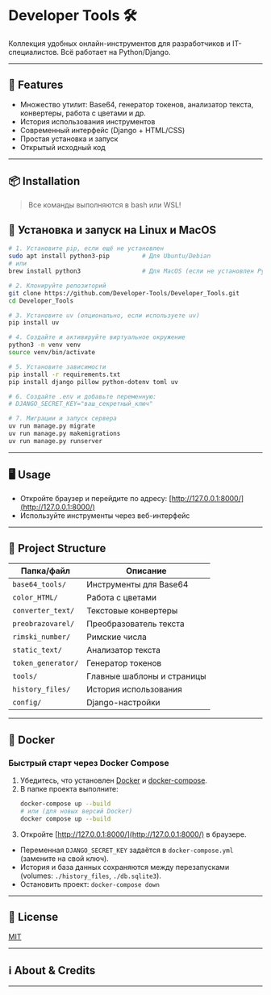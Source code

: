 # Developer Tools 🛠️


Коллекция удобных онлайн-инструментов для разработчиков и IT-специалистов. Всё работает на Python/Django.

---

## 🚀 Features

- Множество утилит: Base64, генератор токенов, анализатор текста, конвертеры, работа с цветами и др.
- История использования инструментов
- Современный интерфейс (Django + HTML/CSS)
- Простая установка и запуск
- Открытый исходный код

---

## 📦 Installation

> Все команды выполняются в bash или WSL!

## 🐧 Установка и запуск на Linux и MacOS

```bash
# 1. Установите pip, если ещё не установлен
sudo apt install python3-pip         # Для Ubuntu/Debian
# или
brew install python3                 # Для MacOS (если не установлен Python3)

# 2. Клонируйте репозиторий
git clone https://github.com/Developer-Tools/Developer_Tools.git
cd Developer_Tools

# 3. Установите uv (опционально, если используете uv)
pip install uv

# 4. Создайте и активируйте виртуальное окружение
python3 -m venv venv
source venv/bin/activate

# 5. Установите зависимости
pip install -r requirements.txt
pip install django pillow python-dotenv toml uv

# 6. Создайте .env и добавьте переменную:
# DJANGO_SECRET_KEY="ваш_секретный_ключ"

# 7. Миграции и запуск сервера
uv run manage.py migrate
uv run manage.py makemigrations
uv run manage.py runserver
```

---

## 🖥️ Usage

- Откройте браузер и перейдите по адресу: [http://127.0.0.1:8000/](http://127.0.0.1:8000/)
- Используйте инструменты через веб-интерфейс

---

## 📁 Project Structure

| Папка/файл         | Описание                        |
|--------------------|----------------------------------|
| `base64_tools/`    | Инструменты для Base64           |
| `color_HTML/`      | Работа с цветами                 |
| `converter_text/`  | Текстовые конвертеры             |
| `preobrazovarel/`  | Преобразователь текста           |
| `rimski_number/`   | Римские числа                    |
| `static_text/`     | Анализатор текста                |
| `token_generator/` | Генератор токенов                |
| `tools/`           | Главные шаблоны и страницы       |
| `history_files/`   | История использования            |
| `config/`          | Django-настройки                 |

---

## 🐳 Docker

### Быстрый старт через Docker Compose

1. Убедитесь, что установлен [Docker](  ) и [docker-compose](https://docs.docker.com/compose/).
2. В папке проекта выполните:
   ```bash
   docker-compose up --build
   # или (для новых версий Docker)
   docker compose up --build
   ```
3. Откройте [http://127.0.0.1:8000/](http://127.0.0.1:8000/) в браузере.

- Переменная `DJANGO_SECRET_KEY` задаётся в `docker-compose.yml` (замените на свой ключ).
- История и база данных сохраняются между перезапусками (volumes: `./history_files`, `./db.sqlite3`).
- Остановить проект: `docker-compose down`

---

## 📜 License

[MIT](LICENSE)

---

## ℹ️ About & Credits



---


